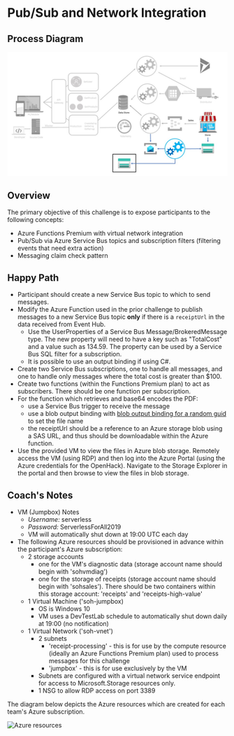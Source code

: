 # Pub/Sub and Network Integration

## Process Diagram

![Pub/Sub and VNet Integration Progress Diagram](images/pubsub-and-vnet-integration-progress-diagram.jpg)

## Overview

The primary objective of this challenge is to expose participants to the following concepts:

* Azure Functions Premium with virtual network integration
* Pub/Sub via Azure Service Bus topics and subscription filters (filtering events that need extra action)
* Messaging claim check pattern

## Happy Path

* Participant should create a new Service Bus topic to which to send messages.
* Modify the Azure Function used in the prior challenge to publish messages to a new Service Bus topic **only** if there is a ```receiptUrl``` in the data received from Event Hub.
    * Use the UserProperties of a Service Bus Message/BrokeredMessage type. The new property will need to have a key such as "TotalCost" and a value such as 134.59.  The property can be used by a Service Bus SQL filter for a subscription.
    * It is possible to use an output binding if using C#.
* Create two Service Bus subscriptions, one to handle all messages, and one to handle only messages where the total cost is greater than $100.  
* Create two functions (within the Functions Premium plan) to act as subscribers.  There should be one function per subscription.
* For the function which retrieves and base64 encodes the PDF:
    * use a Service Bus trigger to receive the message
    * use a blob output binding with [blob output binding for a random guid](https://docs.microsoft.com/azure/azure-functions/functions-bindings-expressions-patterns#create-guids) to set the file name
    * the receiptUrl should be a reference to an Azure storage blob using a SAS URL, and thus should be downloadable within the Azure function.
* Use the provided VM to view the files in Azure blob storage.  Remotely access the VM (using RDP) and then log into the Azure Portal (using the Azure credentials for the OpenHack).  Navigate to the Storage Explorer in the portal and then browse to view the files in blob storage.

## Coach's Notes

* VM (Jumpbox) Notes
    * *Username:* serverless
    * *Password:* ServerlessForAll2019
    * VM will automatically shut down at 19:00 UTC each day
* The following Azure resources should be provisioned in advance within the participant's Azure subscription:
    * 2 storage accounts
        * one for the VM's diagnostic data (storage account name should begin with 'sohvmdiag')
        * one for the storage of receipts (storage account name should begin with 'sohsales').  There should be two containers within this storage account: 'receipts' and 'receipts-high-value'
    * 1 Virtual Machine ('soh-jumpbox)
        * OS is Windows 10
        * VM uses a DevTestLab schedule to automatically shut down daily at 19:00 (no notification)
    * 1 Virtual Network ('soh-vnet')
        * 2 subnets
            * 'receipt-processing' - this is for use by the compute resource (ideally an Azure Functions Premium plan) used to process messages for this challenge
            * 'jumpbox' - this is for use exclusively by the VM
        * Subnets are configured with a virtual network service endpoint for access to Microsoft.Storage resources only.
        * 1 NSG to allow RDP access on port 3389

The diagram below depicts the Azure resources which are created for each team's Azure subscription.

![Azure resources](https://ohreleases.blob.core.windows.net/openhack-assets/serverlessimages/pubsub-and-network-challenge-existing-azure-resources.png)
